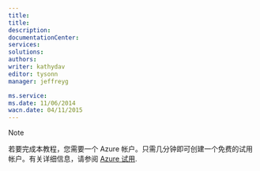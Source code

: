 ```yaml
---
title: 
title: 
description: 
documentationCenter: 
services: 
solutions: 
authors: 
writer: kathydav
editor: tysonn
manager: jeffreyg

ms.service: 
ms.date: 11/06/2014
wacn.date: 04/11/2015
---
```


> [!NOTE]
> 若要完成本教程，您需要一个 Azure 帐户。只需几分钟即可创建一个免费的试用帐户。有关详细信息，请参阅 [Azure 试用](https://www.azure.cn/pricing/1rmb-trial).
<!--HONumber=41-->